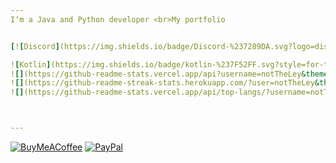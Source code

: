 ```yaml
---
I‘m a Java and Python developer <br>My portfolio 


[![Discord](https://img.shields.io/badge/Discord-%237289DA.svg?logo=discord&logoColor=white)](https://discord.gg/%discord%) [![LinkedIn](https://img.shields.io/badge/LinkedIn-%230077B5.svg?logo=linkedin&logoColor=white)](https://linkedin.com/in/%linki%) [![Reddit](https://img.shields.io/badge/Reddit-%23FF4500.svg?logo=Reddit&logoColor=white)](https://reddit.com/user/%reddit%) [![Stack Overflow](https://img.shields.io/badge/-Stackoverflow-FE7A16?logo=stack-overflow&logoColor=white)](https://stackoverflow.com/users/%stackover%) [![YouTube](https://img.shields.io/badge/YouTube-%23FF0000.svg?logo=YouTube&logoColor=white)](https://youtube.com/@%youtube%) [![email](https://img.shields.io/badge/Email-D14836?logo=gmail&logoColor=white)](mailto:ley@ley.cm) 

![Kotlin](https://img.shields.io/badge/kotlin-%237F52FF.svg?style=for-the-badge&logo=kotlin&logoColor=white) ![Java](https://img.shields.io/badge/java-%23ED8B00.svg?style=for-the-badge&logo=openjdk&logoColor=white) ![Python](https://img.shields.io/badge/python-3670A0?style=for-the-badge&logo=python&logoColor=ffdd54) ![PHP](https://img.shields.io/badge/php-%23777BB4.svg?style=for-the-badge&logo=php&logoColor=white) ![HTML5](https://img.shields.io/badge/html5-%23E34F26.svg?style=for-the-badge&logo=html5&logoColor=white) ![CSS3](https://img.shields.io/badge/css3-%231572B6.svg?style=for-the-badge&logo=css3&logoColor=white) ![Cloudflare](https://img.shields.io/badge/Cloudflare-F38020?style=for-the-badge&logo=Cloudflare&logoColor=white) ![Oracle](https://img.shields.io/badge/Oracle-F80000?style=for-the-badge&logo=oracle&logoColor=white) ![NumPy](https://img.shields.io/badge/numpy-%23013243.svg?style=for-the-badge&logo=numpy&logoColor=white) ![Pandas](https://img.shields.io/badge/pandas-%23150458.svg?style=for-the-badge&logo=pandas&logoColor=white) ![Plotly](https://img.shields.io/badge/Plotly-%233F4F75.svg?style=for-the-badge&logo=plotly&logoColor=white) ![Git](https://img.shields.io/badge/git-%23F05033.svg?style=for-the-badge&logo=git&logoColor=white) ![GitHub](https://img.shields.io/badge/github-%23121011.svg?style=for-the-badge&logo=github&logoColor=white) ![MariaDB](https://img.shields.io/badge/MariaDB-003545?style=for-the-badge&logo=mariadb&logoColor=white) ![MySQL](https://img.shields.io/badge/mysql-4479A1.svg?style=for-the-badge&logo=mysql&logoColor=white) ![SQLite](https://img.shields.io/badge/sqlite-%2307405e.svg?style=for-the-badge&logo=sqlite&logoColor=white)
![](https://github-readme-stats.vercel.app/api?username=notTheLey&theme=dark&hide_border=true&include_all_commits=true&count_private=true)<br/>
![](https://github-readme-streak-stats.herokuapp.com/?user=notTheLey&theme=dark&hide_border=true)<br/>
![](https://github-readme-stats.vercel.app/api/top-langs/?username=notTheLey&theme=dark&hide_border=true&include_all_commits=true&count_private=true&layout=compact)



---
```


  [![BuyMeACoffee](https://img.shields.io/badge/Buy%20Me%20a%20Coffee-ffdd00?style=for-the-badge&logo=buy-me-a-coffee&logoColor=black)](https://buymeacoffee.com/%coffee%) [![PayPal](https://img.shields.io/badge/PayPal-00457C?style=for-the-badge&logo=paypal&logoColor=white)](https://paypal.me/%paypa%) 

  
<!-- Proudly created with GPRM ( https://gprm.itsvg.in ) -->
